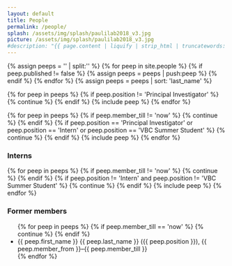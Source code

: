 ```yaml
---
layout: default
title: People
permalink: /people/
splash: /assets/img/splash/paulilab2018_v3.jpg
picture: /assets/img/splash/paulilab2018_v3.jpg
#description: "{{ page.content | liquify | strip_html | truncatewords: 15 }}"
---
```


{% assign peeps = '' | split:'' %}
{% for peep in site.people %}
{% if peep.published != false %}
{% assign peeps = peeps | push:peep %}
{% endif %}
{% endfor %}
{% assign peeps = peeps | sort: 'last_name' %}

<div class="peep-container">

{% for peep in peeps %}
 {% if peep.position != 'Principal Investigator' %}
   {% continue %}
 {% endif %}
 {% include peep %}
{% endfor %}

{% for peep in peeps %}
 {% if peep.member_till != 'now' %}
   {% continue %}
 {% endif %}
 {% if peep.position == 'Principal Investigator' or peep.position == 'Intern' or peep.position == 'VBC Summer Student' %}
   {% continue %}
 {% endif %}
 {% include peep %}
{% endfor %}

</div>

<h3>Interns</h3>

{% for peep in peeps %}
 {% if peep.member_till != 'now' %}
   {% continue %}
 {% endif %}
 {% if peep.position != 'Intern' and peep.position != 'VBC Summer Student' %}
   {% continue %}
 {% endif %}
 {% include peep %}
{% endfor %}

<h3>Former members</h3>

<ul>
{% for peep in peeps %}
 {% if peep.member_till == 'now' %}
  {% continue %}
 {% endif %}
  <li>{{ peep.first_name }} {{ peep.last_name }} ({{ peep.position }}), {{ peep.member_from }}&ndash;{{ peep.member_till }}</li>
{% endfor %}
</ul>

